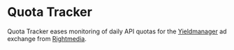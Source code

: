 # Quota Tracker

Quota Tracker eases monitoring of daily API quotas for the [Yieldmanager](http://my.yieldmanager.com) ad exchange from [Rightmedia](http://rightmedia.com).
